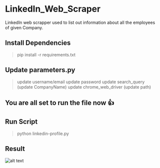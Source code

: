 # LinkedIn_Web_Scraper
LinkedIn web scrapper used to list out information about all the employees of given Company.

## Install Dependencies
>pip install -r requirements.txt

## Update parameters.py
>update username/email
>update password
>update search_query (update CompanyName)
>update chrome_web_driver (update path)

## You are all set to run the file now :+1:

## Run Script
>python linkedin-profile.py

## Result

![alt text](https://github.com/safiullah1999/LinkedIn_Web_Scraper.git/result_image.PNG)

